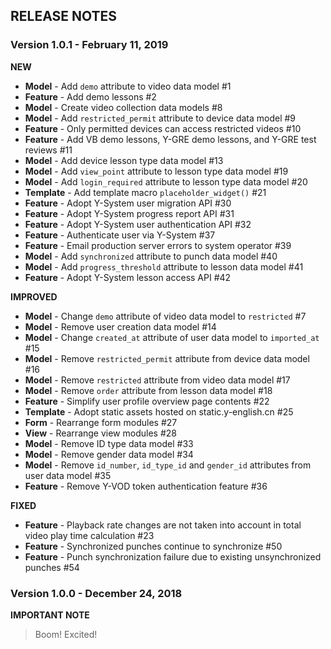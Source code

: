 ## RELEASE NOTES

### Version 1.0.1 - February 11, 2019

**NEW**
- **Model** - Add `demo` attribute to video data model #1
- **Feature** - Add demo lessons #2
- **Model** - Create video collection data models #8
- **Model** - Add `restricted_permit` attribute to device data model #9
- **Feature** - Only permitted devices can access restricted videos #10
- **Feature** - Add VB demo lessons, Y-GRE demo lessons, and Y-GRE test reviews #11
- **Model** - Add device lesson type data model #13
- **Model** - Add `view_point` attribute to lesson type data model #19
- **Model** - Add `login_required` attribute to lesson type data model #20
- **Template** - Add template macro `placeholder_widget()` #21
- **Feature** - Adopt Y-System user migration API #30
- **Feature** - Adopt Y-System progress report API #31
- **Feature** - Adopt Y-System user authentication API #32
- **Feature** - Authenticate user via Y-System #37
- **Feature** - Email production server errors to system operator #39
- **Model** - Add `synchronized` attribute to punch data model #40
- **Model** - Add `progress_threshold` attribute to lesson data model #41
- **Feature** - Adopt Y-System lesson access API #42

**IMPROVED**
- **Model** - Change `demo` attribute of video data model to `restricted` #7
- **Model** - Remove user creation data model #14
- **Model** - Change `created_at` attribute of user data model to `imported_at` #15
- **Model** - Remove `restricted_permit` attribute from device data model #16
- **Model** - Remove `restricted` attribute from video data model #17
- **Model** - Remove `order` attribute from lesson data model #18
- **Feature** - Simplify user profile overview page contents #22
- **Template** - Adopt static assets hosted on static.y-english.cn #25
- **Form** - Rearrange form modules #27
- **View** - Rearrange view modules #28
- **Model** - Remove ID type data model #33
- **Model** - Remove gender data model #34
- **Model** - Remove `id_number`, `id_type_id` and `gender_id` attributes from user data model #35
- **Feature** - Remove Y-VOD token authentication feature #36

**FIXED**
- **Feature** - Playback rate changes are not taken into account in total video play time calculation #23
- **Feature** - Synchronized punches continue to synchronize #50
- **Feature** - Punch synchronization failure due to existing unsynchronized punches #54

### Version 1.0.0 - December 24, 2018

**IMPORTANT NOTE**
> Boom! Excited!
